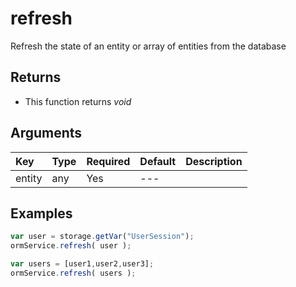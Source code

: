 # refresh

Refresh the state of an entity or array of entities from the database

## Returns

* This function returns _void_

## Arguments

| Key | Type | Required | Default | Description |
| :--- | :--- | :--- | :--- | :--- |
| entity | any | Yes | --- |  |

## Examples

```javascript
var user = storage.getVar("UserSession");
ormService.refresh( user );

var users = [user1,user2,user3];
ormService.refresh( users );
```

